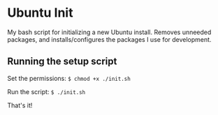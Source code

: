 # Ubuntu Init

My bash script for initializing a new Ubuntu install. Removes unneeded packages, and installs/configures the packages I use for development.

## Running the setup script

Set the permissions:
`$ chmod +x ./init.sh`

Run the script:
`$ ./init.sh`

That's it!
